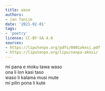 ```yaml
---
title: waso
authors:
- jan Tanije
date: '2021-02-01'
tags:
- 'poetry'
license: CC-BY-SA 4.0
sources:
- https://liputenpo.org/pdfs/0001akesi.pdf
- https://liputenpo.org/lipu/nanpa-akesi/
---
```


mi pana e moku tawa waso  
ona li lon kasi taso  
waso li kalama musi mute  
mi pilin pona li kute